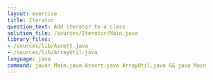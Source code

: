```yaml
---
layout: exercise
title: Iterator
question_text: Add iterator to a class
solution_file: /sources/Iterator/Main.java
library_files:
- /sources/lib/Assert.java
- /sources/lib/ArrayUtil.java
language: java
command: javac Main.java Assert.java ArrayUtil.java && java Main
---
```


